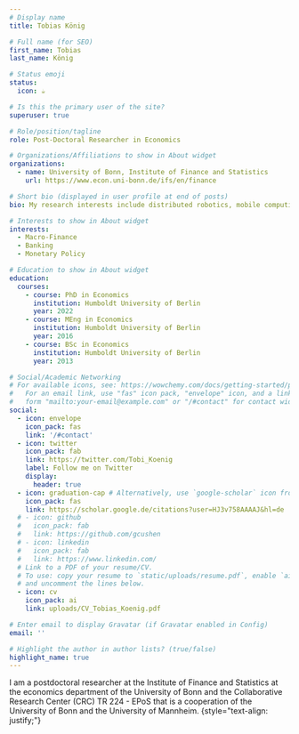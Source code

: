 ```yaml
---
# Display name
title: Tobias König

# Full name (for SEO)
first_name: Tobias
last_name: König

# Status emoji
status:
  icon: ☕️

# Is this the primary user of the site?
superuser: true

# Role/position/tagline
role: Post-Doctoral Researcher in Economics

# Organizations/Affiliations to show in About widget
organizations:
  - name: University of Bonn, Institute of Finance and Statistics
    url: https://www.econ.uni-bonn.de/ifs/en/finance

# Short bio (displayed in user profile at end of posts)
bio: My research interests include distributed robotics, mobile computing and programmable matter.

# Interests to show in About widget
interests:
  - Macro-Finance
  - Banking
  - Monetary Policy

# Education to show in About widget
education:
  courses:
    - course: PhD in Economics
      institution: Humboldt University of Berlin
      year: 2022
    - course: MEng in Economics
      institution: Humboldt University of Berlin
      year: 2016
    - course: BSc in Economics
      institution: Humboldt University of Berlin
      year: 2013

# Social/Academic Networking
# For available icons, see: https://wowchemy.com/docs/getting-started/page-builder/#icons
#   For an email link, use "fas" icon pack, "envelope" icon, and a link in the
#   form "mailto:your-email@example.com" or "/#contact" for contact widget.
social:
  - icon: envelope
    icon_pack: fas
    link: '/#contact'
  - icon: twitter
    icon_pack: fab
    link: https://twitter.com/Tobi_Koenig
    label: Follow me on Twitter
    display:
      header: true
  - icon: graduation-cap # Alternatively, use `google-scholar` icon from `ai` icon pack
    icon_pack: fas
    link: https://scholar.google.de/citations?user=HJ3v758AAAAJ&hl=de
  # - icon: github
  #   icon_pack: fab
  #   link: https://github.com/gcushen
  # - icon: linkedin
  #   icon_pack: fab
  #   link: https://www.linkedin.com/
  # Link to a PDF of your resume/CV.
  # To use: copy your resume to `static/uploads/resume.pdf`, enable `ai` icons in `params.yaml`,
  # and uncomment the lines below.
  - icon: cv
    icon_pack: ai
    link: uploads/CV_Tobias_Koenig.pdf

# Enter email to display Gravatar (if Gravatar enabled in Config)
email: ''

# Highlight the author in author lists? (true/false)
highlight_name: true
---
```


I am a postdoctoral researcher at the Institute of Finance and Statistics at the economics department of the University of Bonn and the Collaborative Research Center (CRC) TR 224 - EPoS that is a cooperation of the University of Bonn and the University of Mannheim.
{style="text-align: justify;"}
